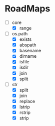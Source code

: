 # RoadMaps

- [ ] core
  - [x] range
- [ ] os.path
  - [x] exists 
  - [x] abspath
  - [x] basename
  - [x] dirname
  - [x] isfile
  - [x] isdir
  - [x] join
  - [x] split
- [ ] str
  - [x] split
  - [x] join
  - [x] replace
  - [x] lstrip
  - [x] rstrip
  - [x] strip